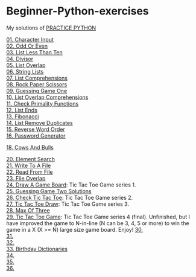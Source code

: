 # Beginner-Python-exercises
My solutions of [PRACTICE PYTHON](http://www.practicepython.org/)

[01. Character Input](http://www.practicepython.org/exercise/2014/01/29/01-character-input.html)  
[02. Odd Or Even](http://www.practicepython.org/exercise/2014/02/05/02-odd-or-even.html)  
[03. List Less Than Ten](http://www.practicepython.org/exercise/2014/02/15/03-list-less-than-ten.html)  
[04. Divisor](http://www.practicepython.org/exercise/2014/02/26/04-divisors.html)  
[05. List Overlap](http://www.practicepython.org/exercise/2014/03/05/05-list-overlap.html)  
[06. String Lists](http://www.practicepython.org/exercise/2014/03/12/06-string-lists.html)  
[07. List Comprehensions](http://www.practicepython.org/exercise/2014/03/19/07-list-comprehensions.html)  
[08. Rock Paper Scissors](http://www.practicepython.org/exercise/2014/03/26/08-rock-paper-scissors.html)  
[09. Guessing Game One](http://www.practicepython.org/exercise/2014/04/02/09-guessing-game-one.html)  
[10. List Overlap Comprehensions](http://www.practicepython.org/exercise/2014/04/10/10-list-overlap-comprehensions.html)  
[11. Check Primality Functions](http://www.practicepython.org/solution/2014/04/16/11-check-primality-functions-solutions.html)  
[12. List Ends](http://www.practicepython.org/exercise/2014/04/25/12-list-ends.html)  
[13. Fibonacci](http://www.practicepython.org/exercise/2014/04/30/13-fibonacci.html)  
[14. List Remove Duplicates](http://www.practicepython.org/solution/2014/05/21/14-list-remove-duplicates-solutions.html)  
[15. Reverse Word Order](http://www.practicepython.org/solution/2014/05/28/15-reverse-word-order-solutions.html)  
[16. Password Generator](http://www.practicepython.org/solution/2014/06/06/16-password-generator-solutions.html)  

[18. Cows And Bulls](http://www.practicepython.org/exercise/2014/07/05/18-cows-and-bulls.html)  

[20. Element Search](http://www.practicepython.org/exercise/2014/11/11/20-element-search.html)  
[21. Write To A File](http://www.practicepython.org/exercise/2014/11/30/21-write-to-a-file.html)  
[22. Read From File](http://www.practicepython.org/exercise/2014/12/06/22-read-from-file.html)  
[23. File Overlap](http://www.practicepython.org/exercise/2014/12/14/23-file-overlap.html)  
[24. Draw A Game Board](http://www.practicepython.org/exercise/2014/12/27/24-draw-a-game-board.html): Tic Tac Toe Game series 1.  
[25. Guessing Game Two Solutions](http://www.practicepython.org/exercise/2015/11/01/25-guessing-game-two.html)    
[26. Check Tic Tac Toe](http://www.practicepython.org/exercise/2015/11/16/26-check-tic-tac-toe.html): Tic Tac Toe Game series 2.  
[27. Tic Tac Toe Draw](http://www.practicepython.org/exercise/2015/11/26/27-tic-tac-toe-draw.html): Tic Tac Toe Game series 3.  
[28. Max Of Three](http://www.practicepython.org/exercise/2016/03/27/28-max-of-three.html)  
[29. Tic Tac Toe Game](http://www.practicepython.org/exercise/2016/08/03/29-tic-tac-toe-game.html): Tic Tac Toe Game series 4 (final). Unfinished, but I have improved the game to N-in-line (N can be 3, 4, 5 or more) to win the game in a X (X >= N) large size game board. Enjoy!
[30. ]()  
[31. ]()  
[32. ]()  
[33. Birthday Dictionaries](http://www.practicepython.org/exercise/2017/01/24/33-birthday-dictionaries.html)  
[34. ]()  
[35. ]()  
[36. ]()  
